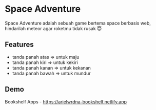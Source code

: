 # Space Adventure
Space Adventure adalah sebuah game bertema space berbasis web, hindarilah meteor agar roketmu tidak rusak 😇

## Features
- tanda panah atas => untuk maju
- tanda panah kiri => untuk kekiri
- tanda panah kanan => untuk kekanan
- tanda panah bawah => untuk mundur

## Demo
Bookshelf Apps - https://arielwrdna-bookshelf.netlify.app
